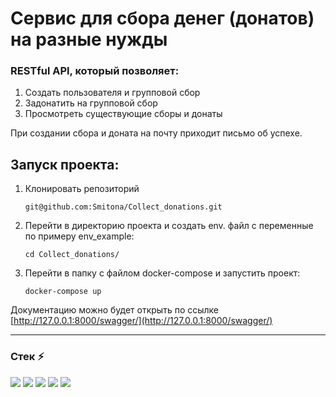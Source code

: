 # Сервис для сбора денег (донатов) на разные нужды

### RESTful API, который позволяет:
1. Создать пользователя и групповой сбор
2. Задонатить на групповой сбор
3. Просмотреть существующие сборы и донаты

При создании сбора и доната на почту приходит письмо об успехе.

## Запуск проекта:
1. Клонировать репозиторий
    ```
    git@github.com:Smitona/Collect_donations.git
    ```
2. Перейти в директорию проекта и создать env. файл с переменные по примеру env_example:
    ```
    cd Collect_donations/
    ```
3. Перейти в папку с файлом docker-compose и запустить проект:
   ```
   docker-compose up
   ```

Документацию можно будет открыть по ссылке [http://127.0.0.1:8000/swagger/](http://127.0.0.1:8000/swagger/)

---
### Стек ⚡
<img src="https://img.shields.io/badge/Python-black?style=for-the-badge&logo=Python&logoColor=DodgerBlue"/> <img src="https://img.shields.io/badge/Django-black?style=for-the-badge&logo=Django&logoColor=darkturquoise"/> <img src="https://img.shields.io/badge/postgresql-black?style=for-the-badge&logo=postgresql&logoColor=Cyan"/> <img src="https://img.shields.io/badge/Celery-black?style=for-the-badge&logo=Celery&logoColor=darkturquoise"/> <img src="https://img.shields.io/badge/redis-black?style=for-the-badge&logo=redis&logoColor=white/">
